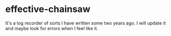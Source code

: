 # effective-chainsaw
It's a log recorder of sorts I have written some two years ago. I will update it and maybe look for errors when I feel like it.
